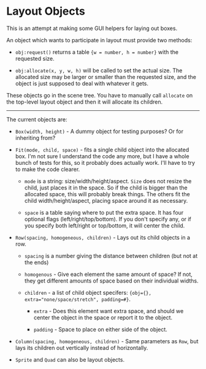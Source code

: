 Layout Objects
==============

This is an attempt at making some GUI helpers for laying out boxes.

An object which wants to participate in layout must provide two methods:

* `obj:request()` returns a table `{w = number, h = number}` with the
  requested size.

* `obj:allocate(x, y, w, h)` will be called to set the actual size. The
  allocated size may be larger or smaller than the requested size, and the
  object is just supposed to deal with whatever it gets.

These objects go in the scene tree. You have to manually call `allocate` on the top-level layout object and then it will allocate its children.

-----

The current objects are:

* `Box(width, height)` - A dummy object for testing purposes? Or for
  inheriting from?

* `Fit(mode, child, space)` - fits a single child object into the allocated
  box. I'm not sure I understand the code any more, but I have a whole bunch
  of tests for this, so it probably does actually work. I'll have to try to
  make the code clearer.

	* `mode` is a string: size/width/height/aspect. `Size` does not resize
	  the child, just places it in the space. So if the child is bigger than
	  the allocated space, this will probably break things. The others fit
	  the child width/height/aspect, placing space around it as necessary.

	* `space` is a table saying where to put the extra space. It has four
	  optional flags (left/right/top/bottom). If you don't specify any, or
	  if you specify both left/right or top/bottom, it will center the
	  child.

* `Row(spacing, homogeneous, children)` - Lays out its child objects in a
  row.

	* `spacing` is a number giving the distance between children (but not at
	  the ends)

	* `homogenous` - Give each element the same amount of space? If not,
	  they get different amounts of space based on their individual widths.

	* `children` - a list of child object specifers: `{obj={},
	  extra="none/space/stretch", padding=#}`.

		* `extra` - Does this element want extra space, and should we center
		  the object in the space or report it to the object.

		* `padding` - Space to place on either side of the object.

* `Column(spacing, homogeneous, children)` - Same parameters as `Row`, but
  lays its children out vertically instead of horizontally.

* `Sprite` and `Quad` can also be layout objects.

